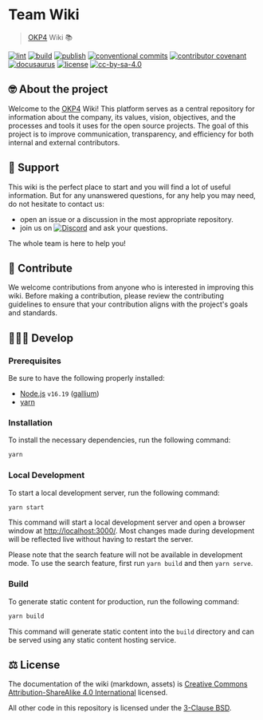 # Team Wiki

> [OKP4] Wiki 📚

[![lint](https://img.shields.io/github/actions/workflow/status/okp4/team-wiki/lint.yml?label=lint&style=for-the-badge&logo=github)](https://github.com/okp4/team-wiki/actions/workflows/lint.yml)
[![build](https://img.shields.io/github/actions/workflow/status/okp4/team-wiki/build.yml?label=build&style=for-the-badge&logo=github)](https://github.com/okp4/team-wiki/actions/workflows/build.yml)
[![publish](https://img.shields.io/github/actions/workflow/status/okp4/team-wiki/publish.yml?label=publish&style=for-the-badge&logo=github)](https://github.com/okp4/team-wiki/actions/workflows/publish.yml)
[![conventional commits](https://img.shields.io/badge/Conventional%20Commits-1.0.0-yellow.svg?style=for-the-badge&logo=conventionalcommits)](https://conventionalcommits.org)
[![contributor covenant](https://img.shields.io/badge/Contributor%20Covenant-2.1-4baaaa.svg?style=for-the-badge)](https://github.com/okp4/.github/blob/main/CODE_OF_CONDUCT.md)
[![docusaurus](https://img.shields.io/badge/Powered%20By-❤️%20docusaurus-darkgreen?style=for-the-badge)](https://docusaurus.io)
[![license][bsd-3-clause-image]][bsd-3-clause]
[![cc-by-sa-4.0][cc-by-sa-image]][cc-by-sa]

## 🤓 About the project

Welcome to the [OKP4] Wiki! This platform serves as a central repository for information about the company, its values, vision, objectives, and the processes and tools it uses for the open source projects. The goal of this project is to improve communication, transparency, and efficiency for both internal and external contributors.

## 💬 Support

This wiki is the perfect place to start and you will find a lot of useful information. But for any unanswered questions, for any help you may need, do not hesitate to contact us:

- open an issue or a discussion in the most appropriate repository.
- join us on [![Discord](https://img.shields.io/badge/Discord-7289DA?logo=discord&logoColor=white)](https://discord.gg/okp4) and ask your questions.

The whole team is here to help you!

## 🤝 Contribute

We welcome contributions from anyone who is interested in improving this wiki. Before making a contribution, please review the contributing guidelines to ensure that your contribution aligns with the project's goals and standards.

## 👩🏽‍💻 Develop

### Prerequisites

Be sure to have the following properly installed:

- [Node.js](https://nodejs.org/ru/) `v16.19` ([gallium](https://nodejs.org/en/blog/release/v16.19.0/))
- [yarn](https://yarnpkg.com)

### Installation

To install the necessary dependencies, run the following command:

```sh
yarn
```

### Local Development

To start a local development server, run the following command:

```sh
yarn start
```

This command will start a local development server and open a browser window at <http://localhost:3000/>. Most changes made during development will be reflected live without having to restart the server.

Please note that the search feature will not be available in development mode. To use the search feature, first run `yarn build` and then `yarn serve`.

### Build

To generate static content for production, run the following command:

```sh
yarn build
```

This command will generate static content into the `build` directory and can be served using any static content hosting service.

## ⚖️ License

The documentation of the wiki (markdown, assets) is [Creative Commons Attribution-ShareAlike 4.0 International][cc-by-sa] licensed.

All other code in this repository is licensed under the [3-Clause BSD][bsd-3-clause].

[bsd-3-clause]: https://opensource.org/licenses/BSD-3-Clause
[bsd-3-clause-image]: https://img.shields.io/badge/License-BSD_3--Clause-blue.svg?style=for-the-badge
[cc-by-sa]: https://creativecommons.org/licenses/by-sa/4.0/
[cc-by-sa-image]: https://i.creativecommons.org/l/by-sa/4.0/88x31.png
[OKP4]: https://okp4.network
